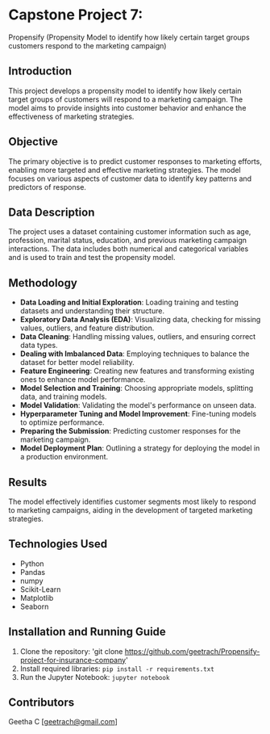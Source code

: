 
# Capstone Project 7: 
Propensify (Propensity Model to identify how likely certain target groups customers respond to the marketing campaign)

## Introduction
This project develops a propensity model to identify how likely certain target groups of customers will respond to a 
marketing campaign. The model aims to provide insights into customer behavior and enhance the effectiveness of
marketing strategies.

## Objective
The primary objective is to predict customer responses to marketing efforts, enabling more targeted and effective marketing
strategies. The model focuses on various aspects of customer data to identify key patterns and predictors of response.

## Data Description
The project uses a dataset containing customer information such as age, profession, marital status, education, and previous
marketing campaign interactions. The data includes both numerical and categorical variables and is used to train and test the 
propensity model.

## Methodology
- **Data Loading and Initial Exploration**: Loading training and testing datasets and understanding their structure.
- **Exploratory Data Analysis (EDA)**: Visualizing data, checking for missing values, outliers, and feature distribution.
- **Data Cleaning**: Handling missing values, outliers, and ensuring correct data types.
- **Dealing with Imbalanced Data**: Employing techniques to balance the dataset for better model reliability.
- **Feature Engineering**: Creating new features and transforming existing ones to enhance model performance.
- **Model Selection and Training**: Choosing appropriate models, splitting data, and training models.
- **Model Validation**: Validating the model's performance on unseen data.
- **Hyperparameter Tuning and Model Improvement**: Fine-tuning models to optimize performance.
- **Preparing the Submission**: Predicting customer responses for the marketing campaign.
- **Model Deployment Plan**: Outlining a strategy for deploying the model in a production environment.

## Results
The model effectively identifies customer segments most likely to respond to marketing campaigns, aiding in the
development of targeted marketing strategies.

## Technologies Used
- Python
- Pandas
- numpy
- Scikit-Learn
- Matplotlib
- Seaborn

## Installation and Running Guide
1. Clone the repository: 'git clone https://github.com/geetrach/Propensify-project-for-insurance-company'
2. Install required libraries: `pip install -r requirements.txt`
3. Run the Jupyter Notebook: `jupyter notebook`

## Contributors
Geetha C [geetrach@gmail.com]